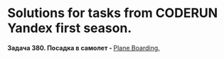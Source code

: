 # Solutions for tasks from CODERUN Yandex first season.
<div></div>
<div><b>Задача 380. Посадка в самолет - </b> <a href="https://coderun.yandex.ru/seasons/first_2023/tracks/backend/problem/plane-boarding" target="_blank">Plane Boarding.</a></div>

